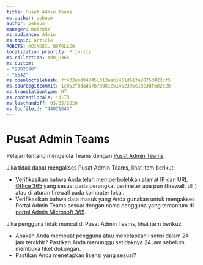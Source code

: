 ```yaml
---
title: Pusat Admin Teams
ms.author: pebaum
author: pebaum
manager: mnirkhe
ms.audience: Admin
ms.topic: article
ROBOTS: NOINDEX, NOFOLLOW
localization_priority: Priority
ms.collection: Adm_O365
ms.custom:
- "9002890"
- "5542"
ms.openlocfilehash: ff432ebd048451d13aab1461d61fe2075d423cf5
ms.sourcegitcommit: 1c052f8dada7b7d081c61462396e1de3df682c28
ms.translationtype: HT
ms.contentlocale: id-ID
ms.lasthandoff: 05/05/2020
ms.locfileid: "44021643"
---
```

# <a name="teams-admin-center"></a>Pusat Admin Teams

Pelajari tentang mengelola Teams dengan [Pusat Admin Teams](https://docs.microsoft.com/microsoftteams/manage-teams-skypeforbusiness-admin-center).

Jika tidak dapat mengakses Pusat Admin Teams, lihat item berikut:

- Verifikasikan bahwa Anda telah memperbolehkan [alamat IP dan URL Office 365](https://docs.microsoft.com/Office365/Enterprise/office-365-ip-web-service) yang sesuai pada perangkat perimeter apa pun (firewall, dll.) atau di aturan firewall pada komputer lokal.
- Verifikasikan bahwa data masuk yang Anda gunakan untuk mengakses Portal Admin Teams sesuai dengan nama pengguna yang tercantum di [portal Admin Microsoft 365](https://admin.microsoft.com/Adminportal/Home?source=applauncher#/users).

Jika pengguna tidak muncul di Pusat Admin Teams, lihat item berikut:

- Apakah Anda membuat pengguna atau menetapkan lisensi dalam 24 jam terakhir? Pastikan Anda menunggu setidaknya 24 jam sebelum membuka tiket dukungan.
- Pastikan Anda menetapkan lisensi yang sesuai? 
